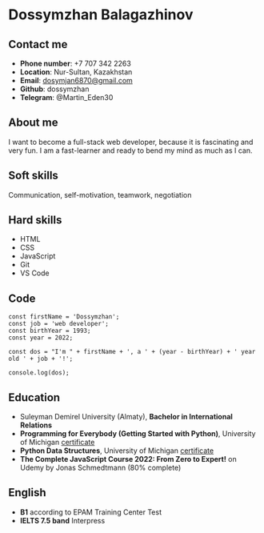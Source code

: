 # **Dossymzhan Balagazhinov**

## Contact me

- **Phone number**: +7 707 342 2263
- **Location**: Nur-Sultan, Kazakhstan
- **Email**: dosymjan6870@gmail.com
- **Github**: dossymzhan
- **Telegram**: @Martin_Eden30

## About me

I want to become a full-stack web developer, because it is fascinating and very fun. I am a fast-learner and ready to bend my mind as much as I can.

## Soft skills

Communication, self-motivation, teamwork, negotiation

## Hard skills

- HTML
- CSS
- JavaScript
- Git
- VS Code

## Code

```
const firstName = 'Dossymzhan';
const job = 'web developer';
const birthYear = 1993;
const year = 2022;

const dos = "I'm " + firstName + ', a ' + (year - birthYear) + ' year old ' + job + '!';

console.log(dos);
```

## Education

- Suleyman Demirel University (Almaty), **Bachelor in International Relations**
- **Programming for Everybody (Getting Started with Python)**, University of Michigan [certificate](https://coursera.org/share/b7e0258c6f4e72b8eaaa0daf7fc37c7b)
- **Python Data Structures**, University of Michigan [certificate](https://coursera.org/share/a234db4187f1339d23c7bef181946d27)
- **The Complete JavaScript Course 2022: From Zero to Expert!** on Udemy by Jonas Schmedtmann (80% complete)

## English

* **B1** according to EPAM Training Center Test
* **IELTS 7.5 band** Interpress